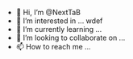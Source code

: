 - 👋 Hi, I’m @NextTaB
- 👀 I’m interested in ... wdef
- 🌱 I’m currently learning ...
- 💞️ I’m looking to collaborate on ...
- 📫 How to reach me ...

<!---
NextTaB/NextTaB is a ✨ special ✨ repository because its `README.md` (this file) appears on your GitHub profile.
You can click the Preview link to take a look at your changes.
--->
